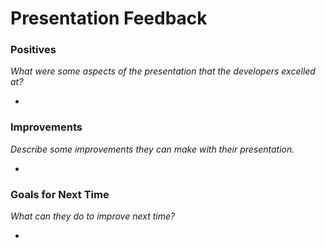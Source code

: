 # Presentation Feedback

### Positives
_What were some aspects of the presentation that the developers excelled at?_

* 

### Improvements
_Describe some improvements they can make with their presentation._

* 

### Goals for Next Time
_What can they do to improve next time?_

* 
